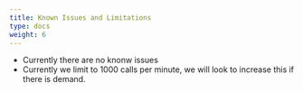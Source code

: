 ```yaml
---
title: Known Issues and Limitations
type: docs
weight: 6
---
```

* Currently there are no knonw issues
* Currently we limit to 1000 calls per minute, we will look to increase this if there is demand.